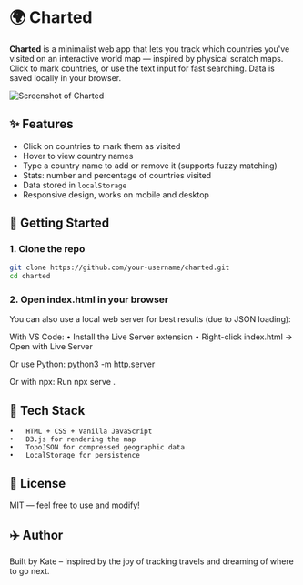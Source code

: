 # 🌍 Charted

**Charted** is a minimalist web app that lets you track which countries you've visited on an interactive world map — inspired by physical scratch maps. Click to mark countries, or use the text input for fast searching. Data is saved locally in your browser.

![Screenshot of Charted](screenshot.png)


## ✨ Features

- Click on countries to mark them as visited
- Hover to view country names
- Type a country name to add or remove it (supports fuzzy matching)
- Stats: number and percentage of countries visited
- Data stored in `localStorage`
- Responsive design, works on mobile and desktop


## 🚀 Getting Started

### 1. Clone the repo
```bash
git clone https://github.com/your-username/charted.git
cd charted
```

### 2. Open index.html in your browser

You can also use a local web server for best results (due to JSON loading):

With VS Code:
	•	Install the Live Server extension
	•	Right-click index.html → Open with Live Server

Or use Python: python3 -m http.server

Or with npx: Run  npx serve .


## 🧠 Tech Stack
	•	HTML + CSS + Vanilla JavaScript
	•	D3.js for rendering the map
	•	TopoJSON for compressed geographic data
	•	LocalStorage for persistence


## 📄 License

MIT — feel free to use and modify!


## ✈️ Author

Built by Kate – inspired by the joy of tracking travels and dreaming of where to go next.